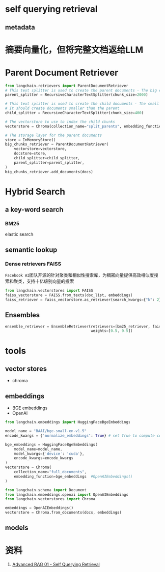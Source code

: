 # self querying retrieval
## metadata


# 摘要向量化，但将完整文档返给LLM
# Parent Document Retriever
```python
from langchain.retrievers import ParentDocumentRetriever
# This text splitter is used to create the parent documents - The big chunks
parent_splitter = RecursiveCharacterTextSplitter(chunk_size=2000)

# This text splitter is used to create the child documents - The small chunks
# It should create documents smaller than the parent
child_splitter = RecursiveCharacterTextSplitter(chunk_size=400)

# The vectorstore to use to index the child chunks
vectorstore = Chroma(collection_name="split_parents", embedding_function=bge_embeddings) #OpenAIEmbeddings()

# The storage layer for the parent documents
store = InMemoryStore()
big_chunks_retriever = ParentDocumentRetriever(
    vectorstore=vectorstore,
    docstore=store,
    child_splitter=child_splitter,
    parent_splitter=parent_splitter,
)
big_chunks_retriever.add_documents(docs)
```
# Hybrid Search
##  a key-word search
### BM25 

elastic search
## semantic lookup
### Dense retrievers FAISS 
`Facebook AI`团队开源的针对聚类和相似性搜索库，为稠密向量提供高效相似度搜索和聚类，支持十亿级别向量的搜索
```python
from langchain.vectorstores import FAISS
faiss_vectorstore = FAISS.from_texts(doc_list, embeddings)
faiss_retriever = faiss_vectorstore.as_retriever(search_kwargs={"k": 2})
```

## Ensembles
```python
ensemble_retriever = EnsembleRetriever(retrievers=[bm25_retriever, faiss_retriever],
                                       weights=[0.5, 0.5])
```
# tools
## vector stores
* chroma 
## embeddings
* BGE embeddings
* OpenAI

```python
from langchain.embeddings import HuggingFaceBgeEmbeddings

model_name = "BAAI/bge-small-en-v1.5"
encode_kwargs = {'normalize_embeddings': True} # set True to compute cosine similarity

bge_embeddings = HuggingFaceBgeEmbeddings(
    model_name=model_name,
    model_kwargs={'device': 'cuda'},
    encode_kwargs=encode_kwargs
)
vectorstore = Chroma(
    collection_name="full_documents",
    embedding_function=bge_embeddings  #OpenAIEmbeddings()
)
```

```python
from langchain.schema import Document
from langchain.embeddings.openai import OpenAIEmbeddings
from langchain.vectorstores import Chroma

embeddings = OpenAIEmbeddings()
vectorstore = Chroma.from_documents(docs, embeddings)
```
## models

# 资料
1. [Advanced RAG 01 - Self Querying Retrieval](https://www.youtube.com/watch?v=f4LeWlt3T8Y&list=PL8motc6AQftn-X1HkaGG9KjmKtWImCKJS&index=8)
